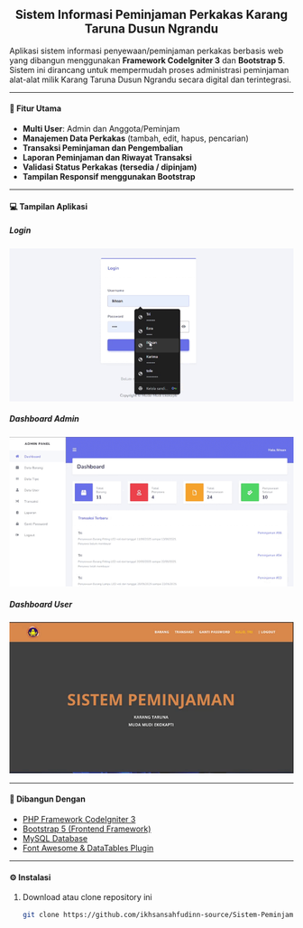 <h2 align="center">Sistem Informasi Peminjaman Perkakas Karang Taruna Dusun Ngrandu</h2>

Aplikasi sistem informasi penyewaan/peminjaman perkakas berbasis web yang dibangun menggunakan **Framework CodeIgniter 3** dan **Bootstrap 5**.  
Sistem ini dirancang untuk mempermudah proses administrasi peminjaman alat-alat milik Karang Taruna Dusun Ngrandu secara digital dan terintegrasi.

-----

#### 🔧 Fitur Utama
- **Multi User**: Admin dan Anggota/Peminjam
- **Manajemen Data Perkakas** (tambah, edit, hapus, pencarian)
- **Transaksi Peminjaman dan Pengembalian**
- **Laporan Peminjaman dan Riwayat Transaksi**
- **Validasi Status Perkakas (tersedia / dipinjam)**
- **Tampilan Responsif menggunakan Bootstrap**

-----

#### 💻 Tampilan Aplikasi

##### Login
<p align="center">
  <img src="https://raw.githubusercontent.com/ikhsansahfudinn-source/Sistem-Peminjaman-Ekokapti/main/login.gif" width="600">
</p>

##### Dashboard Admin
<p align="center">
  <img src="https://raw.githubusercontent.com/ikhsansahfudinn-source/Sistem-Peminjaman-Ekokapti/main/dashboard%20admin.gif" width="600">
</p>

##### Dashboard User
<p align="center">
  <img src="https://raw.githubusercontent.com/ikhsansahfudinn-source/Sistem-Peminjaman-Ekokapti/main/dashboard%20user.gif" width="600">
</p>


-----

#### 🧱 Dibangun Dengan
- [PHP Framework CodeIgniter 3](https://codeigniter.com/ "PHP Framework CodeIgniter 3")
- [Bootstrap 5 (Frontend Framework)](https://getbootstrap.com/ "Bootstrap 5")
- [MySQL Database](https://www.mysql.com/ "MySQL Database")
- [Font Awesome & DataTables Plugin](https://datatables.net/)

-----

#### ⚙️ Instalasi
1. Download atau clone repository ini  
   ```bash
   git clone https://github.com/ikhsansahfudinn-source/Sistem-Peminjaman-Ekokapti.git

